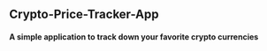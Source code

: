 ## Crypto-Price-Tracker-App

#### A simple application to track down your favorite crypto currencies
